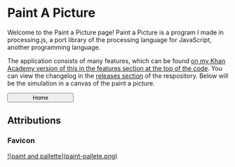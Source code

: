 # Paint A Picture

Welcome to the Paint a Picture page! Paint a Picture is a program I made in processing.js, a port library of the processing language for JavaScript, another programming language. 

The application consists of many features, which can be found [on my Khan Academy version of this in the features section at the top of the code](https://www.khanacademy.org/computer-programming/paint-a-picture-v219/4631918938554368). You can view the changelog in the [releases section](https://github.com/KnowledgeableKangaroo/paint-a-picture-backup/releases) of the respository. Below will be the simulation in a canvas of the paint a picture. 

<canvas id = "mycanvas"></canvas>

<button onclick = "goToHomePage()" type = "button" style = "width: 30%;"> Home </button>

## Attributions ##

### Favicon ###

<a href = "https://pixabay.com/photo-157342/" target = "_blank">
	![paint and pallette](paint-pallete.png)
</a>

<script src="https://cdn.jsdelivr.net/processing.js/1.4.8/processing.min.js"></script> 
<script src = "paint-a-picture.js"></script>
<script src = "https://rawgit.com/KnowledgeableKangaroo/KnowledgeableKangaroo.github.io/master/script.js"></script>

